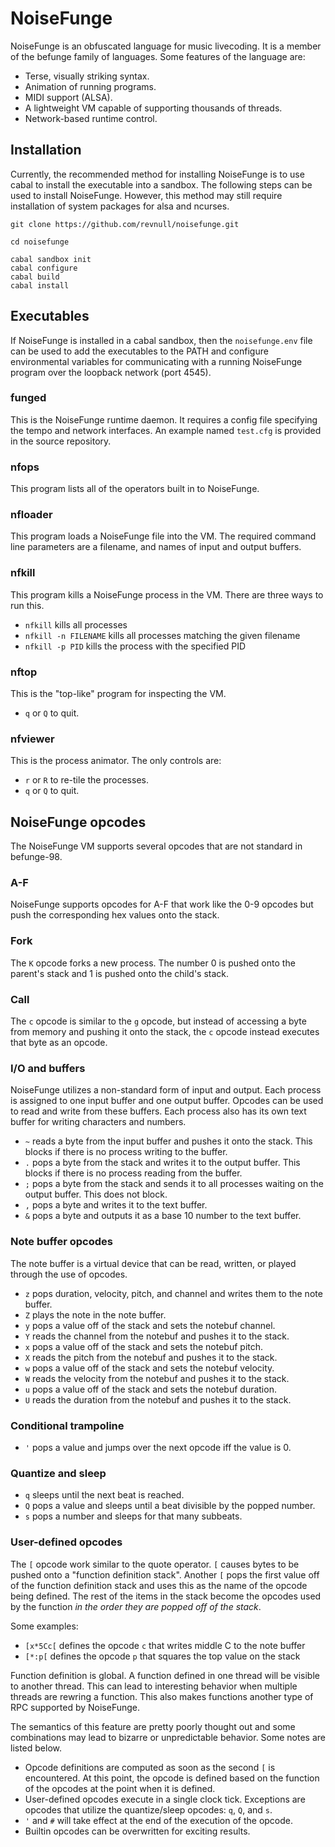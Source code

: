 # NoiseFunge

NoiseFunge is an obfuscated language for music livecoding. It is a member of
the befunge family of languages. Some features of the language are:

- Terse, visually striking syntax.
- Animation of running programs.
- MIDI support (ALSA).
- A lightweight VM capable of supporting thousands of threads.
- Network-based runtime control.

## Installation

Currently, the recommended method for installing NoiseFunge is to use cabal
to install the executable into a sandbox. The following steps can be used to
install NoiseFunge. However, this method may still require installation of
system packages for alsa and ncurses.

```
git clone https://github.com/revnull/noisefunge.git

cd noisefunge

cabal sandbox init
cabal configure
cabal build
cabal install
```

## Executables

If NoiseFunge is installed in a cabal sandbox, then the `noisefunge.env` file
can be used to add the executables to the PATH and configure environmental
variables for communicating with a running NoiseFunge program over the loopback
network (port 4545).

### funged

This is the NoiseFunge runtime daemon. It requires a config file specifying
the tempo and network interfaces. An example named `test.cfg` is provided
in the source repository.

### nfops

This program lists all of the operators built in to NoiseFunge.

### nfloader

This program loads a NoiseFunge file into the VM. The required command line
parameters are a filename, and names of input and output buffers.

### nfkill

This program kills a NoiseFunge process in the VM. There are three ways to run
this.

- `nfkill` kills all processes
- `nfkill -n FILENAME` kills all processes matching the given filename
- `nfkill -p PID` kills the process with the specified PID

### nftop

This is the "top-like" program for inspecting the VM.

- `q` or `Q` to quit.

### nfviewer

This is the process animator. The only controls are:

- `r` or `R` to re-tile the processes.
- `q` or `Q` to quit.

## NoiseFunge opcodes

The NoiseFunge VM supports several opcodes that are not standard in befunge-98.

### A-F

NoiseFunge supports opcodes for A-F that work like the 0-9 opcodes but push the
corresponding hex values onto the stack.

### Fork

The `K` opcode forks a new process. The number 0 is pushed onto the parent's
stack and 1 is pushed onto the child's stack.

### Call

The `c` opcode is similar to the `g` opcode, but instead of accessing a byte
from memory and pushing it onto the stack, the `c` opcode instead executes
that byte as an opcode.

### I/O and buffers

NoiseFunge utilizes a non-standard form of input and output. Each process is
assigned to one input buffer and one output buffer. Opcodes can be used to
read and write from these buffers. Each process also has its own text buffer
for writing characters and numbers.

- `~` reads a byte from the input buffer and pushes it onto the stack. This
blocks if there is no process writing to the buffer.
- `.` pops a byte from the stack and writes it to the output buffer. This
blocks if there is no process reading from the buffer.
- `;` pops a byte from the stack and sends it to all processes waiting on the
output buffer. This does not block.
- `,` pops a byte and writes it to the text buffer.
- `&` pops a byte and outputs it as a base 10 number to the text buffer.

###  Note buffer opcodes

The note buffer is a virtual device that can be read, written, or played
through the use of opcodes.

- `z` pops duration, velocity, pitch, and channel and writes them to the note
buffer.
- `Z` plays the note in the note buffer.
- `y` pops a value off of the stack and sets the notebuf channel.
- `Y` reads the channel from the notebuf and pushes it to the stack.
- `x` pops a value off of the stack and sets the notebuf pitch.
- `X` reads the pitch from the notebuf and pushes it to the stack.
- `w` pops a value off of the stack and sets the notebuf velocity.
- `W` reads the velocity from the notebuf and pushes it to the stack.
- `u` pops a value off of the stack and sets the notebuf duration.
- `U` reads the duration from the notebuf and pushes it to the stack.

### Conditional trampoline

- `'` pops a value and jumps over the next opcode iff the value is 0.

### Quantize and sleep

- `q` sleeps until the next beat is reached.
- `Q` pops a value and sleeps until a beat divisible by the popped number.
- `s` pops a number and sleeps for that many subbeats.

### User-defined opcodes

The `[` opcode work similar to the quote operator. `[` causes bytes to
be pushed onto a "function definition stack". Another `[` pops the first
value off of the function definition stack and uses this as the name of the
opcode being defined. The rest of the items in the stack become the opcodes
used by the function *in the order they are popped off of the stack*.

Some examples:

- `[x*5Cc[` defines the opcode `c` that writes middle C to the note buffer
- `[*:p[` defines the opcode `p` that squares the top value on the stack

Function definition is global. A function defined in one thread will be
visible to another thread. This can lead to interesting behavior when
multiple threads are rewring a function. This also makes functions another
type of RPC supported by NoiseFunge.

The semantics of this feature are pretty poorly thought out and some
combinations may lead to bizarre or unpredictable behavior. Some notes are
listed below.

- Opcode definitions are computed as soon as the second `[` is encountered. At
this point, the opcode is defined based on the function of the opcodes at the
point when it is defined.
- User-defined opcodes execute in a single clock tick. Exceptions are opcodes
that utilize the quantize/sleep opcodes: `q`, `Q`, and `s`.
- `'` and `#` will take effect at the end of the execution of the opcode.
- Builtin opcodes can be overwritten for exciting results.
